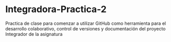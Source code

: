 # Integradora-Practica-2
Practica de clase para comenzar a utilizar GitHub como herramienta para el desarrollo colaborativo, control de versiones y documentación del proyecto Integrador de la asignatura
